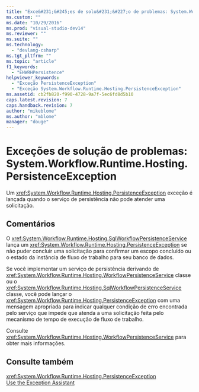 ```yaml
---
title: "Exce&#231;&#245;es de solu&#231;&#227;o de problemas: System.Workflow.Runtime.Hosting.PersistenceException | Microsoft Docs"
ms.custom: ""
ms.date: "10/29/2016"
ms.prod: "visual-studio-dev14"
ms.reviewer: ""
ms.suite: ""
ms.technology: 
  - "devlang-csharp"
ms.tgt_pltfrm: ""
ms.topic: "article"
f1_keywords: 
  - "EHWRHPersistence"
helpviewer_keywords: 
  - "Exceção PersistenceException"
  - "Exceção System.Workflow.Runtime.Hosting.PersistenceException"
ms.assetid: cb2fb820-f990-4728-9a7f-5ec6fd8d5b10
caps.latest.revision: 7
caps.handback.revision: 7
author: "mikeblome"
ms.author: "mblome"
manager: "douge"
---
```

# Exce&#231;&#245;es de solu&#231;&#227;o de problemas: System.Workflow.Runtime.Hosting.PersistenceException
Um <xref:System.Workflow.Runtime.Hosting.PersistenceException> exceção é lançada quando o serviço de persistência não pode atender uma solicitação.  
  
## Comentários  
 O <xref:System.Workflow.Runtime.Hosting.SqlWorkflowPersistenceService> lança um <xref:System.Workflow.Runtime.Hosting.PersistenceException> se não puder concluir uma solicitação para confirmar um escopo concluído ou o estado da instância de fluxo de trabalho para seu banco de dados.  
  
 Se você implementar um serviço de persistência derivando de <xref:System.Workflow.Runtime.Hosting.WorkflowPersistenceService> classe ou o <xref:System.Workflow.Runtime.Hosting.SqlWorkflowPersistenceService> classe, você pode lançar o <xref:System.Workflow.Runtime.Hosting.PersistenceException> com uma mensagem apropriada para indicar qualquer condição de erro encontrada pelo serviço que impede que atenda a uma solicitação feita pelo mecanismo de tempo de execução de fluxo de trabalho.  
  
 Consulte <xref:System.Workflow.Runtime.Hosting.WorkflowPersistenceService> para obter mais informações.  
  
## Consulte também  
 <xref:System.Workflow.Runtime.Hosting.PersistenceException>   
 [Use the Exception Assistant](../Topic/How%20to:%20Use%20the%20Exception%20Assistant.md)